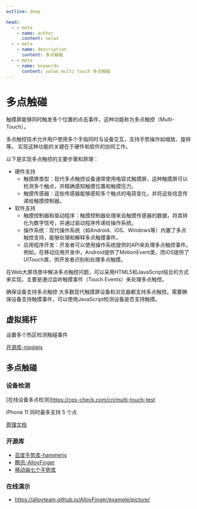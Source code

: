 ```yaml
---
outline: deep

head:
  - - meta
    - name: author
      content: swlws
  - - meta
    - name: description
      content: 多点触碰
  - - meta
    - name: keywords
      content: swlws multi touch 多点触碰
---
```



# 多点触碰

触摸屏能够同时触发多个位置的点击事件，这种功能称为多点触控（Multi-Touch）。

多点触控技术允许用户使用多个手指同时与设备交互，支持手势操作如缩放、旋转等。
实现这种功能的关键在于硬件和软件的协同工作。

以下是实现多点触控的主要步骤和原理：

- 硬件支持
  - 触摸屏类型：现代多点触控设备通常使用电容式触摸屏，这种触摸屏可以检测多个触点，并精确感知触摸位置和触摸压力。
  - 触摸传感器：这些传感器能够感知多个触点的电荷变化，并将这些信息传递给触摸控制器。
- 软件支持
  - 触摸控制器和驱动程序：触摸控制器处理来自触摸传感器的数据，将其转化为数字信号，并通过驱动程序传递给操作系统。
  - 操作系统：现代操作系统（如Android、iOS、Windows等）内置了多点触控支持，能够处理和解释多点触摸事件。
  - 应用程序开发：开发者可以使用操作系统提供的API来处理多点触控事件。例如，在移动应用开发中，Android提供了MotionEvent类，而iOS提供了UITouch类，供开发者识别和处理多点触摸。

在Web大屏场景中解决多点触控问题，可以采用HTML5和JavaScript结合的方式来实现。主要是通过监听触摸事件（Touch Events）来处理多点触控。

确保设备支持多点触控
 大多数现代触摸屏设备和浏览器都支持多点触控。需要确保设备支持触摸事件，可以使用JavaScript检测设备是否支持触摸。

## 虚拟摇杆

 设置多个热区检测触碰事件

 [开源库-nipplejs](https://yoannmoi.net/nipplejs/)

## 多点触碰

### 设备检测

 [在线设备多点检测]<https://cps-check.com/cn/multi-touch-test>

 iPhone 11 同时最多支持 5 个点

[原理文档](https://blog.csdn.net/qq_21197033/article/details/128314345)

### 开源库

- [百度手势库-hammerjs](https://hammerjs.github.io/)
- [腾讯-AlloyFinger](https://github.com/AlloyTeam/AlloyFinger)
- [移动端七个手势库](https://cloud.tencent.com/developer/article/1141418)

### 在线演示

- <https://alloyteam.github.io/AlloyFinger/example/picture/>
